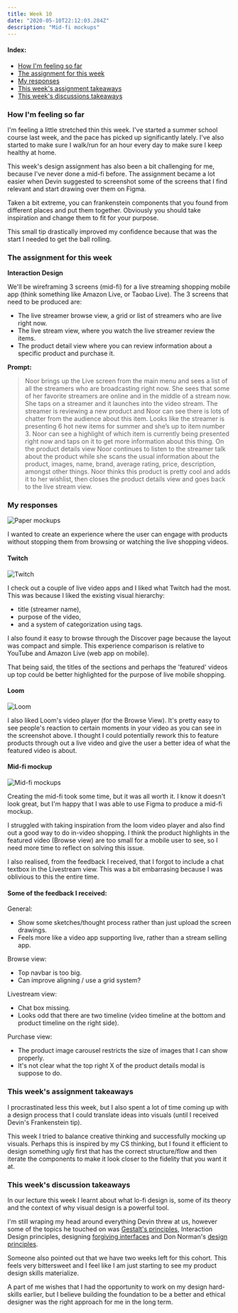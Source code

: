 ```yaml
---
title: Week 10
date: "2020-05-10T22:12:03.284Z"
description: "Mid-fi mockups"
---
```


#### Index:

- [How I'm feeling so far](#howAmIfeeling)
- [The assignment for this week](#assignment)
- [My responses](#responses)
- [This week's assignment takeaways](#assignmentTakeaways)
- [This week's discussions takeaways](#discussionTakeaways)

### <a name="howAmIfeeling"></a> How I'm feeling so far

I'm feeling a little stretched thin this week. I've started a summer school course last week, and the pace has picked up significantly lately. I've also started to make sure I walk/run for an hour every day to make sure I keep healthy at home.

This week's design assignment has also been a bit challenging for me, because I've never done a mid-fi before. The assignment became a lot easier when Devin suggested to screenshot some of the screens that I find relevant and start drawing over them on Figma.

Taken a bit extreme, you can frankenstein components that you found from different places and put them together. Obviously you should take inspiration and change them to fit for your purpose.

This small tip drastically improved my confidence because that was the start I needed to get the ball rolling.

### <a name="assignment"></a> The assignment for this week

**Interaction Design**

We'll be wireframing 3 screens (mid-fi) for a live streaming shopping mobile app (think something like Amazon Live, or Taobao Live).
The 3 screens that need to be produced are:

- The live streamer browse view, a grid or list of streamers who are live right now.
- The live stream view, where you watch the live streamer review the items.
- The product detail view where you can review information about a specific product and purchase it.

**Prompt:**

> Noor brings up the Live screen from the main menu and sees a list of all the streamers who are broadcasting right now. She sees that some of her favorite streamers are online and in the middle of a stream now. She taps on a streamer and it launches into the video stream. The streamer is reviewing a new product and Noor can see there is lots of chatter from the audience about this item. Looks like the streamer is presenting 6 hot new items for summer and she’s up to item number 3. Noor can see a highlight of which item is currently being presented right now and taps on it to get more information about this thing. On the product details view Noor continues to listen to the streamer talk about the product while she scans the usual information about the product, images, name, brand, average rating, price, description, amongst other things. Noor thinks this product is pretty cool and adds it to her wishlist, then closes the product details view and goes back to the live stream view.

### <a name="responses"></a> My responses

![Paper mockups](./paper_mockups.png)

I wanted to create an experience where the user can engage with products without stopping them from browsing or watching the live shopping videos.

#### Twitch

![Twitch](./twitch.jpg)

I check out a couple of live video apps and I liked what Twitch had the most. This was because I liked the existing visual hierarchy:

- title (streamer name),
- purpose of the video,
- and a system of categorization using tags.

I also found it easy to browse through the Discover page because the layout was compact and simple. This experience comparison is relative to YouTube and Amazon Live (web app on mobile).

That being said, the titles of the sections and perhaps the 'featured' videos up top could be better highlighted for the purpose of live mobile shopping.

#### Loom

![Loom](./loom.png)

I also liked Loom's video player (for the Browse View). It's pretty easy to see people's reaction to certain moments in your video as you can see in the screenshot above. I thought I could potentially rework this to feature products through out a live video and give the user a better idea of what the featured video is about.

#### Mid-fi mockup

![Mid-fi mockups](./mid_fi_mockups.png)

Creating the mid-fi took some time, but it was all worth it. I know it doesn't look great, but I'm happy that I was able to use Figma to produce a mid-fi mockup.

I struggled with taking inspiration from the loom video player and also find out a good way to do in-video shopping. I think the product highlights in the featured video (Browse view) are too small for a mobile user to see, so I need more time to reflect on solving this issue.

I also realised, from the feedback I received, that I forgot to include a chat textbox in the Livestream view. This was a bit embarrasing because I was oblivious to this the entire time.

#### Some of the feedback I received:
General: 
- Show some sketches/thought process rather than just upload the screen drawings.
- Feels more like a video app supporting live, rather than a stream selling app.

Browse view: 
- Top navbar is too big.
- Can improve aligning / use a grid system?

Livestream view: 
- Chat box missing.
- Looks odd that there are two timeline (video timeline at the bottom and product timeline on the right side).

Purchase view: 
- The product image carousel restricts the size of images that I can show properly. 
- It's not clear what the top right X of the product details modal is suppose to do. 

### <a name="assignmentTakeaways"></a> This week's assignment takeaways

I procrastinated less this week, but I also spent a lot of time coming up with a design process that I could translate ideas into visuals (until I received Devin's Frankenstein tip).

This week I tried to balance creative thinking and successfully mocking up visuals. Perhaps this is inspired by my CS thinking, but I found it efficient to design something ugly first that has the correct structure/flow and then iterate the components to make it look closer to the fidelity that you want it at.

### <a name="discussionTakeaways"></a> This week's discussion takeaways

In our lecture this week I learnt about what lo-fi design is, some of its theory and the context of why visual design is a powerful tool.

I'm still wraping my head around everything Devin threw at us, however some of the topics he touched on was [Gestalt's principles](https://www.toptal.com/designers/ui/gestalt-principles-of-design), Interaction Design principles, designing [forgiving interfaces](https://www.interaction-design.org/literature/article/how-to-implement-a-forgiving-format-to-accommodate-users-mistakes) and Don Norman's [design principles](https://www.enginess.io/insights/6-principles-design-la-donald-norman).

Someone also pointed out that we have two weeks left for this cohort. This feels very bittersweet and I feel like I am just starting to see my product design skills materialize. 

A part of me wishes that I had the opportunity to work on my design hard-skills earlier, but I believe building the foundation to be a better and ethical designer was the right approach for me in the long term.
